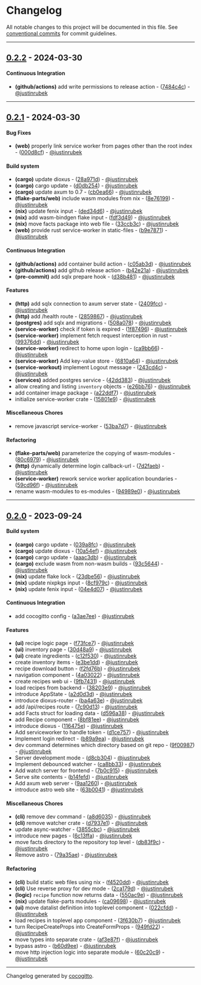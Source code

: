 # Changelog
All notable changes to this project will be documented in this file. See [conventional commits](https://www.conventionalcommits.org/) for commit guidelines.

- - -
## [0.2.2](https://github.com/justinrubek/annapurna/compare/0.2.1..0.2.2) - 2024-03-30
#### Continuous Integration
- **(github/actions)** add write permissions to release action - ([7484c4c](https://github.com/justinrubek/annapurna/commit/7484c4cd45ff45139df7801dabc0d1787ac55609)) - [@justinrubek](https://github.com/justinrubek)

- - -

## [0.2.1](https://github.com/justinrubek/annapurna/compare/0.2.0..0.2.1) - 2024-03-30
#### Bug Fixes
- **(web)** properly link service worker from pages other than the root index - ([000d8cf](https://github.com/justinrubek/annapurna/commit/000d8cf0574e70084b0664b8d6497f39fad77d02)) - [@justinrubek](https://github.com/justinrubek)
#### Build system
- **(cargo)** update dioxus - ([28a971d](https://github.com/justinrubek/annapurna/commit/28a971db4fafd5e99a2a39c5eaefe11529c73d9a)) - [@justinrubek](https://github.com/justinrubek)
- **(cargo)** cargo update - ([d0db254](https://github.com/justinrubek/annapurna/commit/d0db25404247249c0eef32e74ea560681ad19bb6)) - [@justinrubek](https://github.com/justinrubek)
- **(cargo)** update axum to 0.7 - ([cb0ea66](https://github.com/justinrubek/annapurna/commit/cb0ea66f683c28f41b0ae2b0c87e7ebab7f410d4)) - [@justinrubek](https://github.com/justinrubek)
- **(flake-parts/web)** include wasm modules from nix - ([8e76199](https://github.com/justinrubek/annapurna/commit/8e76199f842cac9ed2326836f516492520761b40)) - [@justinrubek](https://github.com/justinrubek)
- **(nix)** update fenix input - ([ded34d6](https://github.com/justinrubek/annapurna/commit/ded34d6a44c017574fc29c2d6bcf91563b29b3a6)) - [@justinrubek](https://github.com/justinrubek)
- **(nix)** add wasm-bindgen flake input - ([fdf3d49](https://github.com/justinrubek/annapurna/commit/fdf3d49a3818260e7e7c5c931071152d9d8a9a18)) - [@justinrubek](https://github.com/justinrubek)
- **(nix)** move facts package into web file - ([33ccb3c](https://github.com/justinrubek/annapurna/commit/33ccb3cfafcde4919b78b1f2126ef784d30b64ea)) - [@justinrubek](https://github.com/justinrubek)
- **(web)** provide rust service-worker in static-files - ([b9e7871](https://github.com/justinrubek/annapurna/commit/b9e7871b3ba9cbaf53d98defc8ed5c5bceb329fe)) - [@justinrubek](https://github.com/justinrubek)
#### Continuous Integration
- **(github/actions)** add container build action - ([c05ab3d](https://github.com/justinrubek/annapurna/commit/c05ab3dc735d40b6e575d100d902bed3ca142786)) - [@justinrubek](https://github.com/justinrubek)
- **(github/actions)** add github release action - ([b42e21a](https://github.com/justinrubek/annapurna/commit/b42e21aa3d82cb80501317987967d6263410d6f7)) - [@justinrubek](https://github.com/justinrubek)
- **(pre-commit)** add sqlx prepare hook - ([d38b481](https://github.com/justinrubek/annapurna/commit/d38b481d1149de2f19b08b18f9eafd6040687daa)) - [@justinrubek](https://github.com/justinrubek)
#### Features
- **(http)** add sqlx connection to axum server state - ([2409fcc](https://github.com/justinrubek/annapurna/commit/2409fcc8823aa938ae0d9b71ef5ebd4f2d9ceb50)) - [@justinrubek](https://github.com/justinrubek)
- **(http)** add /health route - ([2859867](https://github.com/justinrubek/annapurna/commit/2859867a08d75e3e1badfd1f0d3a82d71db4e354)) - [@justinrubek](https://github.com/justinrubek)
- **(postgres)** add sqlx and migrations - ([508a078](https://github.com/justinrubek/annapurna/commit/508a078c9189fdd192fa209d79f884eef729bc22)) - [@justinrubek](https://github.com/justinrubek)
- **(service-worker)** check if token is expired - ([1f87496](https://github.com/justinrubek/annapurna/commit/1f874966c6a111996b54544fffc070e57a03e0b0)) - [@justinrubek](https://github.com/justinrubek)
- **(service-worker)** implement fetch request interception in rust - ([99376dd](https://github.com/justinrubek/annapurna/commit/99376dd2dd0790d14506f5885819d454dc31add2)) - [@justinrubek](https://github.com/justinrubek)
- **(service-worker)** redirect to home upon login - ([ca9bb66](https://github.com/justinrubek/annapurna/commit/ca9bb663e438eb36c13799e98ab51c1098220434)) - [@justinrubek](https://github.com/justinrubek)
- **(service-worker)** Add key-value store - ([6810a64](https://github.com/justinrubek/annapurna/commit/6810a6486e16d0e5f41e9fd4c7a6cacb639d0a12)) - [@justinrubek](https://github.com/justinrubek)
- **(service-workout)** implement Logout message - ([243cd4c](https://github.com/justinrubek/annapurna/commit/243cd4c2ee23f41291986fd1675a94587e177690)) - [@justinrubek](https://github.com/justinrubek)
- **(services)** added postgres service - ([42dd383](https://github.com/justinrubek/annapurna/commit/42dd3836384083d179658c326a7902c5002d19e8)) - [@justinrubek](https://github.com/justinrubek)
- allow creating and listing `inventory` objects - ([e26bb76](https://github.com/justinrubek/annapurna/commit/e26bb7621837f309d3fa57562a89861c49dce778)) - [@justinrubek](https://github.com/justinrubek)
- add container image package - ([a22ddf7](https://github.com/justinrubek/annapurna/commit/a22ddf781cf0765d2153d35df14e055786eeffa8)) - [@justinrubek](https://github.com/justinrubek)
- initialize service-worker crate - ([15801e9](https://github.com/justinrubek/annapurna/commit/15801e97f607bcd90d0819eacd574469286a554c)) - [@justinrubek](https://github.com/justinrubek)
#### Miscellaneous Chores
- remove javascript service-worker - ([53ba7d7](https://github.com/justinrubek/annapurna/commit/53ba7d7f8e9bcc7d72133f7f1c70589b83c05a3d)) - [@justinrubek](https://github.com/justinrubek)
#### Refactoring
- **(flake-parts/web)** parameterize the copying of wasm-modules - ([80c6979](https://github.com/justinrubek/annapurna/commit/80c6979c8cf7b32f303dfb24abc0dcc3ae02d311)) - [@justinrubek](https://github.com/justinrubek)
- **(http)** dynamically determine login callback-url - ([7d2faeb](https://github.com/justinrubek/annapurna/commit/7d2faebf0ff2051cc392893a15e63ac14c2553d7)) - [@justinrubek](https://github.com/justinrubek)
- **(service-worker)** rework service worker application boundaries - ([59cd96f](https://github.com/justinrubek/annapurna/commit/59cd96f2107a948a611aa410fa977796476c8e65)) - [@justinrubek](https://github.com/justinrubek)
- rename wasm-modules to es-modules - ([94989e0](https://github.com/justinrubek/annapurna/commit/94989e0275ed2dcc4959184749e2ab0b5e5c4be5)) - [@justinrubek](https://github.com/justinrubek)

- - -

## [0.2.0](https://github.com/justinrubek/annapurna/compare/0.1.0..0.2.0) - 2023-09-24
#### Build system
- **(cargo)** cargo update - ([039a8fc](https://github.com/justinrubek/annapurna/commit/039a8fcd59cc2bbb6a11684fe710d5078cdfda4a)) - [@justinrubek](https://github.com/justinrubek)
- **(cargo)** update dioxus - ([10a54ef](https://github.com/justinrubek/annapurna/commit/10a54ef7ab0a3fde28339c2acef9984b437dda89)) - [@justinrubek](https://github.com/justinrubek)
- **(cargo)** cargo update - ([aaac3db](https://github.com/justinrubek/annapurna/commit/aaac3db6d3fd0a4e04957bf313aa0e61957bae97)) - [@justinrubek](https://github.com/justinrubek)
- **(cargo)** exclude wasm from non-wasm builds - ([93c5644](https://github.com/justinrubek/annapurna/commit/93c5644fae29cfbc4aad65c5175496209ffd848a)) - [@justinrubek](https://github.com/justinrubek)
- **(nix)** update flake lock - ([23dbe56](https://github.com/justinrubek/annapurna/commit/23dbe564c7f430ec04b60595d7fb899cbcbecd39)) - [@justinrubek](https://github.com/justinrubek)
- **(nix)** update nixpkgs input - ([8cf979c](https://github.com/justinrubek/annapurna/commit/8cf979c5ad120c96102823306631e00158a4d5d0)) - [@justinrubek](https://github.com/justinrubek)
- **(nix)** update fenix input - ([04e4d07](https://github.com/justinrubek/annapurna/commit/04e4d07404484761e5b0de5eacad3e9617db75ab)) - [@justinrubek](https://github.com/justinrubek)
#### Continuous Integration
- add cocogitto config - ([a3ae7ee](https://github.com/justinrubek/annapurna/commit/a3ae7ee6fa3635301e405e4b94992cfab0f97833)) - [@justinrubek](https://github.com/justinrubek)
#### Features
- **(ui)** recipe logic page - ([f73fce7](https://github.com/justinrubek/annapurna/commit/f73fce7176e4d8c3a8c557a233dcdc3c5acb0a2d)) - [@justinrubek](https://github.com/justinrubek)
- **(ui)** inventory page - ([30d48a9](https://github.com/justinrubek/annapurna/commit/30d48a9cf4ce060fa9e5079101539ced1362251d)) - [@justinrubek](https://github.com/justinrubek)
- **(ui)** create ingredients - ([c12f530](https://github.com/justinrubek/annapurna/commit/c12f530f907c19dd0e478ccc80659a7d4ad79cdc)) - [@justinrubek](https://github.com/justinrubek)
- create inventory items - ([e3be1dd](https://github.com/justinrubek/annapurna/commit/e3be1ddbab115caf84057ee5e4b3d828100e6127)) - [@justinrubek](https://github.com/justinrubek)
- recipe download button - ([f2fd76b](https://github.com/justinrubek/annapurna/commit/f2fd76b9b38ba2e41a65bca0161f2f54223a32d6)) - [@justinrubek](https://github.com/justinrubek)
- navigation component - ([4a03022](https://github.com/justinrubek/annapurna/commit/4a03022ed63a398157a29f37bf69374e23988727)) - [@justinrubek](https://github.com/justinrubek)
- create recipes web ui - ([9fb7431](https://github.com/justinrubek/annapurna/commit/9fb74318d67b385d078b9457a7a33a54b6e3cca5)) - [@justinrubek](https://github.com/justinrubek)
- load recipes from backend - ([38203e9](https://github.com/justinrubek/annapurna/commit/38203e97c53faf734b1fc1857a53c0304db75a40)) - [@justinrubek](https://github.com/justinrubek)
- introduce AppState - ([a2d0d3d](https://github.com/justinrubek/annapurna/commit/a2d0d3da9dd630eed57feafa8575639f36f8eb2f)) - [@justinrubek](https://github.com/justinrubek)
- introduce dioxus-router - ([ba4a63e](https://github.com/justinrubek/annapurna/commit/ba4a63eb43ab1133799f8b6deb028edf5f01b80c)) - [@justinrubek](https://github.com/justinrubek)
- add /api/recipes route - ([7c90d13](https://github.com/justinrubek/annapurna/commit/7c90d1368e6610da2cb74f55e6432f5017f7b3f1)) - [@justinrubek](https://github.com/justinrubek)
- add Facts struct for loading data - ([d596a38](https://github.com/justinrubek/annapurna/commit/d596a381a5283f73cbeff9e15e80e412d862014a)) - [@justinrubek](https://github.com/justinrubek)
- add Recipe component - ([8bf81ee](https://github.com/justinrubek/annapurna/commit/8bf81ee57ce956b1eb3a8280e7897f5a59a35b41)) - [@justinrubek](https://github.com/justinrubek)
- introduce dioxus - ([116475e](https://github.com/justinrubek/annapurna/commit/116475e39d25fbc6bef27933b8da945c12eb8e12)) - [@justinrubek](https://github.com/justinrubek)
- Add serviceworker to handle token - ([d1ce757](https://github.com/justinrubek/annapurna/commit/d1ce757c5e1a0556e04e51da72868c41994c3d75)) - [@justinrubek](https://github.com/justinrubek)
- Implement login redirect - ([b89a9ea](https://github.com/justinrubek/annapurna/commit/b89a9eab1bd6b6af0b127c7c796011228e10bfba)) - [@justinrubek](https://github.com/justinrubek)
- dev command determines which directory based on git repo - ([9f00987](https://github.com/justinrubek/annapurna/commit/9f00987dc96e44393e387b5f6321d26c0bfbfa60)) - [@justinrubek](https://github.com/justinrubek)
- Server development mode - ([d8cb304](https://github.com/justinrubek/annapurna/commit/d8cb304ff47c17dd37053ca7fb1d2a39a00566e9)) - [@justinrubek](https://github.com/justinrubek)
- Implement debounced watcher - ([ca8bb33](https://github.com/justinrubek/annapurna/commit/ca8bb3380e6108497bb384089e0c578ee0f75cf8)) - [@justinrubek](https://github.com/justinrubek)
- Add watch server for frontend - ([7b0c915](https://github.com/justinrubek/annapurna/commit/7b0c9157c52413f307a1dd8fc3ee456064ad4717)) - [@justinrubek](https://github.com/justinrubek)
- Serve site contents - ([b14fefd](https://github.com/justinrubek/annapurna/commit/b14fefdff9d5a90a85e0b36e4b60e8d28c5a0bb5)) - [@justinrubek](https://github.com/justinrubek)
- Add axum web server - ([9aa1260](https://github.com/justinrubek/annapurna/commit/9aa126018b6cec8bdbea337be39ee798f133a19c)) - [@justinrubek](https://github.com/justinrubek)
- introduce astro web site - ([63b0041](https://github.com/justinrubek/annapurna/commit/63b0041d0fe71ef2497a02fab54850ca00cfb1c8)) - [@justinrubek](https://github.com/justinrubek)
#### Miscellaneous Chores
- **(cli)** remove dev command - ([a8d6035](https://github.com/justinrubek/annapurna/commit/a8d6035c749ed900417ceb42fe021d8edf16b139)) - [@justinrubek](https://github.com/justinrubek)
- **(cli)** remove watcher crate - ([d7937e1](https://github.com/justinrubek/annapurna/commit/d7937e1037af83b202bec7784e834b4411f4d8dc)) - [@justinrubek](https://github.com/justinrubek)
- update async-watcher - ([3855cbc](https://github.com/justinrubek/annapurna/commit/3855cbc4ea26e689f32021298b949325a7aba380)) - [@justinrubek](https://github.com/justinrubek)
- introduce new pages - ([6c13ffa](https://github.com/justinrubek/annapurna/commit/6c13ffa53d0615ff91899d2a560e3b5e2bd5c9af)) - [@justinrubek](https://github.com/justinrubek)
- move facts directory to the repository top level - ([db83f9c](https://github.com/justinrubek/annapurna/commit/db83f9c35dfed2097c46f12f293d1ef9aad2a3f3)) - [@justinrubek](https://github.com/justinrubek)
- Remove astro - ([79a35ae](https://github.com/justinrubek/annapurna/commit/79a35ae412b5128f9570f52b3e30944933657cec)) - [@justinrubek](https://github.com/justinrubek)
#### Refactoring
- **(cli)** build static web files using nix - ([f4520dd](https://github.com/justinrubek/annapurna/commit/f4520ddd464a6dbf8aad789bc6df5649635ab7d1)) - [@justinrubek](https://github.com/justinrubek)
- **(cli)** Use reverse proxy for dev mode - ([2ca179d](https://github.com/justinrubek/annapurna/commit/2ca179df3d0dfadf7a47747943cb15ffc4f2c545)) - [@justinrubek](https://github.com/justinrubek)
- **(logic)** `recipe` function now returns data - ([550ac9e](https://github.com/justinrubek/annapurna/commit/550ac9eb0ecee31d2dc401f0f211fcfc844911af)) - [@justinrubek](https://github.com/justinrubek)
- **(nix)** update flake-parts modules - ([ca09698](https://github.com/justinrubek/annapurna/commit/ca09698d28db57ba1bd07df4e0307df9fa535dd0)) - [@justinrubek](https://github.com/justinrubek)
- **(ui)** move datalist definition into toplevel component - ([022cfdd](https://github.com/justinrubek/annapurna/commit/022cfdd8fcaa87cbe6aa0f1cb6d04da514cbd3da)) - [@justinrubek](https://github.com/justinrubek)
- load recipes in toplevel app component - ([3f630b7](https://github.com/justinrubek/annapurna/commit/3f630b7edac95ff64ae7988fdfe5064e4e81f9c3)) - [@justinrubek](https://github.com/justinrubek)
- turn RecipeCreateProps into CreateFormProps - ([949fd22](https://github.com/justinrubek/annapurna/commit/949fd22fe8604d6c8855b5e2e208ff02ef41019a)) - [@justinrubek](https://github.com/justinrubek)
- move types into separate crate - ([af3e87f](https://github.com/justinrubek/annapurna/commit/af3e87f407872ba773f2d0d466fc11ff0e9cc236)) - [@justinrubek](https://github.com/justinrubek)
- bypass astro - ([b60d9ee](https://github.com/justinrubek/annapurna/commit/b60d9ee7f26f22e6dfca80279fbd8b947afd20d7)) - [@justinrubek](https://github.com/justinrubek)
- move http injection logic into separate module - ([60c20c9](https://github.com/justinrubek/annapurna/commit/60c20c956f5f93fde9fb8dbf22e6840a8c5de507)) - [@justinrubek](https://github.com/justinrubek)

- - -

Changelog generated by [cocogitto](https://github.com/cocogitto/cocogitto).